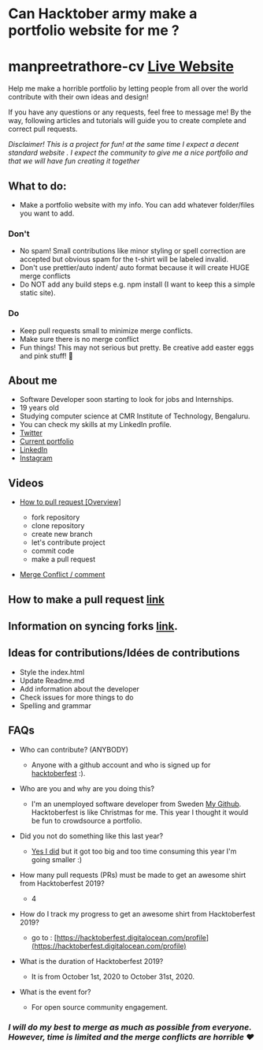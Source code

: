
# Can Hacktober army make a portfolio website for me ?
# manpreetrathore-cv [Live Website](https://manpreetrathore.github.io/cv/)

Help me make a horrible portfolio by letting people from all over the world contribute with their own ideas and design!

If you have any questions or any requests, feel free to message me!
By the way, following articles and tutorials will guide you to create complete and correct pull requests.

_Disclaimer! This is a project for fun! at the same time I  expect a decent standard website . I expect the community to give me a nice portfolio and that we will have fun creating it together_

## What to do:
- Make a portfolio website with my info. You can add whatever folder/files you want to add.

### Don't

- No spam! Small contributions like minor styling or spell correction are accepted but obvious spam for the t-shirt will be labeled invalid.
- Don't use prettier/auto indent/ auto format because it will create HUGE merge conflicts
- Do NOT add any build steps e.g. npm install (I want to keep this a simple static site).

### Do

- Keep pull requests small to minimize merge conflicts.
- Make sure there is no merge conflict
- Fun things! This may not serious but pretty. Be creative add easter eggs and pink stuff! 🐷

## About me

- Software Developer soon starting to look for jobs and Internships.
- 19 years old
- Studying computer science at CMR Institute of Technology, Bengaluru.
- You can check my skills at my LinkedIn profile.
- [Twitter](https://twitter.com/mxnpreetxo)
- [Current portfolio](#)
- [LinkedIn](https://www.linkedin.com/in/manpreet-rathore-b1771b172/)
- [Instagram](https://www.instagram.com/mxnpreetxo/)

## Videos

- [How to pull request [Overview]](https://youtu.be/DIj2q02gvKs)
    - fork repository
    - clone repository
    - create new branch
    - let's contribute project
    - commit code
    - make a pull request

- [Merge Conflict / comment](https://youtu.be/zOx5PJTY8CI)

## How to make a pull request [link](https://help.github.com/en/desktop/contributing-to-projects/creating-a-pull-request)

## Information on syncing forks [link](https://help.github.com/articles/syncing-a-fork/).

## Ideas for contributions/Idées de contributions

- Style the index.html
- Update Readme.md
- Add information about the developer
- Check issues for more things to do
- Spelling and grammar

## FAQs

- Who can contribute? (ANYBODY)

  - Anyone with a github account and who is signed up for [hacktoberfest](https://hacktoberfest.digitalocean.com/) :).

- Who are you and why are you doing this?
  - I'm an unemployed software developer from Sweden [My Github](https://github.com/BennyCarlsson). Hacktoberfest is like Christmas for me. This year I thought it would be fun to crowdsource a portfolio.
- Did you not do something like this last year?
  - [Yes I did](https://github.com/lingonsaft/hacktoberfest) but it got too big and too time consuming this year I'm going smaller :)
- How many pull requests (PRs) must be made to get an awesome shirt from Hacktoberfest 2019?
  - 4
- How do I track my progress to get an awesome shirt from Hacktoberfest 2019?
  - go to : [https://hacktoberfest.digitalocean.com/profile](https://hacktoberfest.digitalocean.com/profile)
- What is the duration of Hacktoberfest 2019?
  - It is from October 1st, 2020 to October 31st, 2020.
- What is the event for?
  - For open source community engagement.


### _I will do my best to merge as much as possible from everyone. However, time is limited and the merge conflicts are horrible ❤️_

